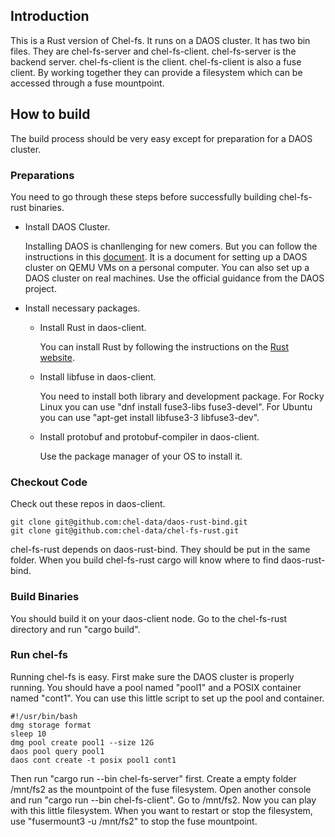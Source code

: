 ## Introduction
This is a Rust version of Chel-fs. It runs on a DAOS cluster. It has two bin files. They are chel-fs-server and chel-fs-client. chel-fs-server is the backend server. chel-fs-client is the client. chel-fs-client is also a fuse client. By working together they can provide a filesystem which can be accessed through a fuse mountpoint.

## How to build
The build process should be very easy except for preparation for a DAOS cluster.
### Preparations
You need to go through these steps before successfully building chel-fs-rust binaries.
* Install DAOS Cluster.

    Installing DAOS is chanllenging for new comers. But you can follow the instructions in this [document](https://github.com/chel-data/chel-fs/blob/main/docs/qemu-vms.md). It is a document for setting up a DAOS cluster on QEMU VMs on a personal computer. You can also set up a DAOS cluster on real machines. Use the official guidance from the DAOS project.

* Install necessary packages.
  * Install Rust in daos-client.

    You can install Rust by following the instructions on the [Rust website](https://www.rust-lang.org/tools/install).

  * Install libfuse in daos-client.

    You need to install both library and development package. For Rocky Linux you can use "dnf install fuse3-libs fuse3-devel". For Ubuntu you can use "apt-get install libfuse3-3 libfuse3-dev".

  * Install protobuf and protobuf-compiler in daos-client.

    Use the package manager of your OS to install it.

### Checkout Code
Check out these repos in daos-client.

    git clone git@github.com:chel-data/daos-rust-bind.git
    git clone git@github.com:chel-data/chel-fs-rust.git

chel-fs-rust depends on daos-rust-bind. They should be put in the same folder. When you build chel-fs-rust cargo will know where to find daos-rust-bind.

### Build Binaries
You should build it on your daos-client node. Go to the chel-fs-rust directory and run "cargo build".

### Run chel-fs
Running chel-fs is easy. First make sure the DAOS cluster is properly running. You should have a pool named "pool1" and a POSIX container named "cont1". You can use this little script to set up the pool and container.

    #!/usr/bin/bash
    dmg storage format
    sleep 10
    dmg pool create pool1 --size 12G
    daos pool query pool1
    daos cont create -t posix pool1 cont1

Then run "cargo run --bin chel-fs-server" first. Create a empty folder /mnt/fs2 as the mountpoint of the fuse filesystem. Open another console and run "cargo run --bin chel-fs-client". Go to /mnt/fs2. Now you can play with this little filesystem. When you want to restart or stop the filesystem, use "fusermount3 -u /mnt/fs2" to stop the fuse mountpoint.
